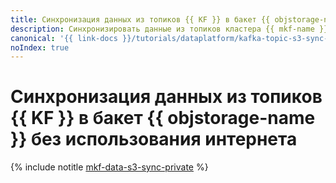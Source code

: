 ```yaml
---
title: Синхронизация данных из топиков {{ KF }} в бакет {{ objstorage-name }} без использования интернета
description: Синхронизировать данные из топиков кластера {{ mkf-name }} в бакет {{ objstorage-name }} без использования публичных IP-адресов можно с помощью сервисного подключения в {{ vpc-full-name }}.
canonical: '{{ link-docs }}/tutorials/dataplatform/kafka-topic-s3-sync-private'
noIndex: true
---
```


# Синхронизация данных из топиков {{ KF }} в бакет {{ objstorage-name }} без использования интернета

{% include notitle [mkf-data-s3-sync-private](../../_tutorials/dataplatform/kafka-topic-s3-sync-private.md) %}
